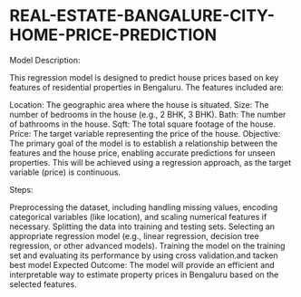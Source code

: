 # REAL-ESTATE-BANGALURE-CITY-HOME-PRICE-PREDICTION

Model Description:

This regression model is designed to predict house prices based on key features of residential properties in Bengaluru. The features included are:

Location: The geographic area where the house is situated.
Size: The number of bedrooms in the house (e.g., 2 BHK, 3 BHK).
Bath: The number of bathrooms in the house.
Sqft: The total square footage of the house.
Price: The target variable representing the price of the house.
Objective: The primary goal of the model is to establish a relationship between the features and the house price, enabling accurate predictions for unseen properties. This will be achieved using a regression approach, as the target variable (price) is continuous.

Steps:

Preprocessing the dataset, including handling missing values, encoding categorical variables (like location), and scaling numerical features if necessary.
Splitting the data into training and testing sets.
Selecting an appropriate regression model (e.g., linear regression, decision tree regression, or other advanced models).
Training the model on the training set and evaluating its performance by using cross validation.and tacken best model
Expected Outcome: The model will provide an efficient and interpretable way to estimate property prices in Bengaluru based on the selected features.
